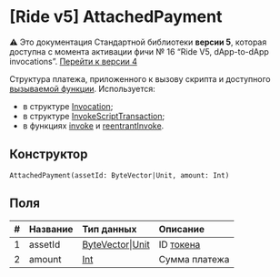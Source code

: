 # [Ride v5] AttachedPayment

:warning: Это документация Стандартной библиотеки **версии 5**, которая доступна с момента активации фичи №&nbsp;16 “Ride V5, dApp-to-dApp invocations”. [Перейти к&nbsp;версии&nbsp;4](/ru/ride/structures/common-structures/attached-payment)

Структура платежа, приложенного к вызову скрипта и доступного [вызываемой функции](/ru/ride/v5/functions/callable-function). Используется:
* в структуре [Invocation](/ru/ride/v5/structures/common-structures/invocation);
* в структуре [InvokeScriptTransaction](/ru/ride/v5/structures/transaction-structures/invoke-script-transaction);
* в функциях [invoke](/ru/ride/v5/functions/built-in-functions/dapp-to-dapp#invoke) и [reentrantInvoke](/ru/ride/v5/functions/built-in-functions/dapp-to-dapp#reentrantinvoke).

## Конструктор

``` ride
AttachedPayment(assetId: ByteVector|Unit, amount: Int)
```

## Поля

|   #   | Название | Тип данных | Описание |
| :--- | :--- | :--- | :--- |
| 1 | assetId | [ByteVector](/ru/ride/v5/data-types/byte-vector)&#124;[Unit](/ru/ride/v5/data-types/unit) | ID [токена](/ru/blockchain/token/) |
| 2 | amount | [Int](/ru/ride/v5/data-types/int) | Сумма платежа |
